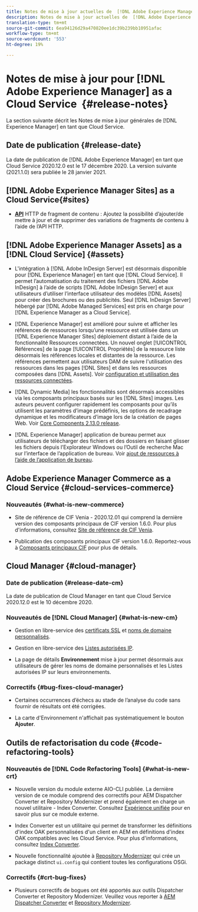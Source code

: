 ```yaml
---
title: Notes de mise à jour actuelles de  [!DNL Adobe Experience Manager] en tant que Cloud Service.
description: Notes de mise à jour actuelles de  [!DNL Adobe Experience Manager] en tant que Cloud Service.
translation-type: tm+mt
source-git-commit: 6ea94126d29a470820ee1dc39b239bb10951afac
workflow-type: tm+mt
source-wordcount: '553'
ht-degree: 19%

---
```



# Notes de mise à jour pour [!DNL Adobe Experience Manager] as a Cloud Service  {#release-notes}

La section suivante décrit les Notes de mise à jour générales de [!DNL Experience Manager] en tant que Cloud Service.

## Date de publication {#release-date}

La date de publication de [!DNL Adobe Experience Manager] en tant que Cloud Service 2020.12.0 est le 17 décembre 2020.
La version suivante (2021.1.0) sera publiée le 28 janvier 2021.

## [!DNL Adobe Experience Manager Sites] as a Cloud Service{#sites}

* **[API](/help/assets/content-fragments/assets-api-content-fragments.md)** HTTP de fragment de contenu : Ajoutez la possibilité d’ajouter/de mettre à jour et de supprimer des variations de fragments de contenu à l’aide de l’API HTTP.

## [!DNL Adobe Experience Manager Assets] as a [!DNL Cloud Service] {#assets}

* L&#39;intégration à [!DNL Adobe InDesign Server] est désormais disponible pour [!DNL Experience Manager] en tant que [!DNL Cloud Service]. Il permet l’automatisation du traitement des fichiers [!DNL Adobe InDesign] à l’aide de scripts [!DNL Adobe InDesign Server] et aux utilisateurs d’utiliser l’interface utilisateur des modèles [!DNL Assets] pour créer des brochures ou des publicités. Seul [!DNL InDesign Server] hébergé par [!DNL Adobe Managed Services] est pris en charge pour [!DNL Experience Manager as a Cloud Service]. <!-- TBD: Add link to article. -->

* [!DNL Experience Manager] est amélioré pour suivre et afficher les références de ressources lorsqu’une ressource est utilisée dans un  [!DNL Experience Manager Sites] déploiement distant à l’aide de la fonctionnalité Ressources connectées. Un nouvel onglet [!UICONTROL Références] de la page [!UICONTROL Propriétés] de la ressource liste désormais les références locales et distantes de la ressource. Les références permettent aux utilisateurs DAM de suivre l&#39;utilisation des ressources dans les pages [!DNL Sites] et dans les ressources composées dans [!DNL Assets]. Voir [configuration et utilisation des ressources connectées](/help/assets/use-assets-across-connected-assets-instances.md).

* [!DNL Dynamic Media] les fonctionnalités sont désormais accessibles via les composants principaux basés sur les  [!DNL Sites] images. Les auteurs peuvent configurer rapidement les composants pour qu’ils utilisent les paramètres d’image prédéfinis, les options de recadrage dynamique et les modificateurs d’image lors de la création de pages Web. Voir [Core Components 2.13.0 release](https://github.com/adobe/aem-core-wcm-components/releases/tag/core.wcm.components.reactor-2.13.0).

* [!DNL Experience Manager] application de bureau permet aux utilisateurs de télécharger des fichiers et des dossiers en faisant glisser les fichiers depuis l’Explorateur Windows ou l’Outil de recherche Mac sur l’interface de l’application de bureau. Voir [ajout de ressources à l’aide de l’application de bureau](https://experienceleague.adobe.com/docs/experience-manager-desktop-app/using/using.html#upload-and-add-new-assets-to-aem).

## Adobe Experience Manager Commerce as a Cloud Service {#cloud-services-commerce}

### Nouveautés {#what-is-new-commerce}

* Site de référence de CIF Venia - 2020.12.01 qui comprend la dernière version des composants principaux de CIF version 1.6.0. Pour plus d&#39;informations, consultez [Site de référence de CIF Venia](https://github.com/adobe/aem-cif-guides-venia/releases/tag/venia-2020.12.01).

* Publication des composants principaux CIF version 1.6.0. Reportez-vous à [Composants principaux CIF](https://github.com/adobe/aem-core-cif-components/releases/tag/core-cif-components-reactor-1.6.0) pour plus de détails.

## Cloud Manager {#cloud-manager}

### Date de publication {#release-date-cm}

La date de publication de Cloud Manager en tant que Cloud Service 2020.12.0 est le 10 décembre 2020.

### Nouveautés de [!DNL Cloud Manager] {#what-is-new-cm}

* Gestion en libre-service des [certificats SSL](/help/implementing/cloud-manager/managing-ssl-certifications/introduction.md) et [noms de domaine personnalisés](/help/implementing/cloud-manager/custom-domain-names/introduction.md).

* Gestion en libre-service des [Listes autorisées IP](/help/implementing/cloud-manager/ip-allow-lists/introduction.md).

* La page de détails **Environnement** mise à jour permet désormais aux utilisateurs de gérer les noms de domaine personnalisés et les Listes autorisées IP sur leurs environnements.

### Correctifs {#bug-fixes-cloud-manager}

* Certaines occurrences d’échecs au stade de l’analyse du code sans fournir de résultats ont été corrigées.

* La carte d&#39;Environnement n&#39;affichait pas systématiquement le bouton **Ajouter**.

## Outils de refactorisation du code {#code-refactoring-tools}

### Nouveautés de [!DNL Code Refactoring Tools] {#what-is-new-crt}

* Nouvelle version du module externe AIO-CLI publiée. La dernière version de ce module comprend des correctifs pour AEM Dispatcher Converter et Repository Modernizer et prend également en charge un nouvel utilitaire - Index Converter. Consultez [Expérience unifiée](https://experienceleague.adobe.com/docs/experience-manager-cloud-service/moving/refactoring-tools/unified-experience.html?lang=en#benefits) pour en savoir plus sur ce module externe.

* Index Converter est un utilitaire qui permet de transformer les définitions d&#39;index OAK personnalisées d&#39;un client en AEM en définitions d&#39;index OAK compatibles avec les Cloud Service. Pour plus d&#39;informations, consultez [Index Converter](https://github.com/adobe/aem-cloud-service-source-migration/tree/master/packages/index-converter).

* Nouvelle fonctionnalité ajoutée à [Repository Modernizer](https://github.com/adobe/aem-cloud-service-source-migration/tree/master/packages/repository-modernizer) qui crée un package distinct `ui.config` qui contient toutes les configurations OSGi.

### Correctifs {#crt-bug-fixes}

* Plusieurs correctifs de bogues ont été apportés aux outils  Dispatcher Converter et Repository Modernizer. Veuillez vous reporter à [AEM Dispatcher Converter](https://github.com/adobe/aem-cloud-service-source-migration/tree/master/packages/dispatcher-converter) et [Repository Modernizer](https://github.com/adobe/aem-cloud-service-source-migration/tree/master/packages/repository-modernizer).
